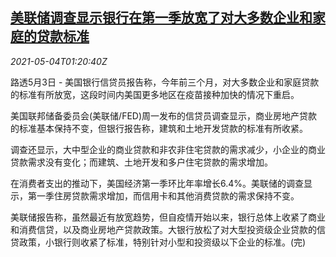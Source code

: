 <!--1620091864000-->
[美联储调查显示银行在第一季放宽了对大多数企业和家庭的贷款标准](https://cn.reuters.com/article/usa-banks-lending-standards-0503-mon-idCNKBS2CL020)
------

<div><i>2021-05-04T01:20:40Z</i></div><p>路透5月3日 - 美国银行信贷员报告称，今年前三个月，对大多数企业和家庭贷款的标准有所放宽，这段时间内美国更多地区在疫苗接种加快的情况下重启。</p><p>美国联邦储备委员会(美联储/FED)周一发布的信贷员调查显示，商业房地产贷款的标准基本保持不变，但银行报告称，建筑和土地开发贷款的标准有所收紧。</p><p>调查还显示，大中型企业的商业贷款和非农非住宅贷款的需求减少，小企业的商业贷款需求没有变化；而建筑、土地开发和多户住宅贷款的需求增加。</p><p>在消费者支出的推动下，美国经济第一季环比年率增长6.4%。美联储的调查显示，第一季住房贷款需求增加，而信用卡和其他消费贷款的需求保持不变。</p><p>美联储报告称，虽然最近有放宽趋势，但自疫情开始以来，银行总体上收紧了商业和消费信贷，以及商业房地产贷款政策。大银行放松了对大型投资级企业贷款的信贷政策，小银行则收紧了标准，特别针对小型和投资级以下企业的标准。(完)</p>
